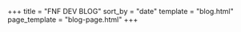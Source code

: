 +++
title = "FNF DEV BLOG"
sort_by = "date"
template = "blog.html"
page_template = "blog-page.html"
+++